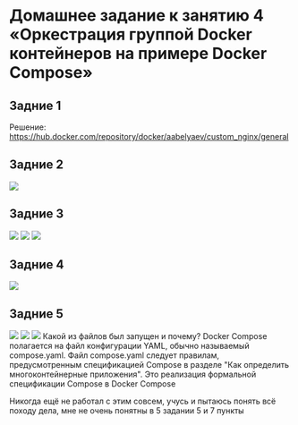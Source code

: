 # Домашнее задание к занятию 4 «Оркестрация группой Docker контейнеров на примере Docker Compose»

## Задние 1
Решение: https://hub.docker.com/repository/docker/aabelyaev/custom_nginx/general

## Задние 2
<image src="task2/1.png">

## Задние 3
<image src="task3/1.png">
<image src="task3/2.png">
<image src="task3/3.png">

## Задние 4
<image src="task4/1.png">

## Задние 5
<image src="task5/1.png">
<image src="task5/2.png">
<image src="task5/3.png">
Какой из файлов был запущен и почему?
Docker Compose полагается на файл конфигурации YAML, обычно называемый compose.yaml.
Файл compose.yaml следует правилам, предусмотренным спецификацией Compose в разделе "Как определить многоконтейнерные приложения". Это реализация формальной спецификации Compose в Docker Compose

Никогда ещё не работал с этим совсем, учусь и пытаюсь понять всё походу дела, мне не очень понятны в 5 задании 5 и 7 пункты